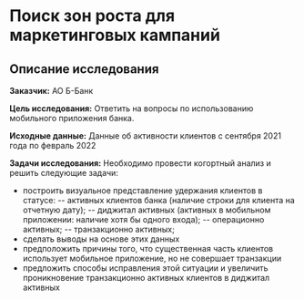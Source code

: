 # Поиск зон роста для маркетинговых кампаний
## Описание исследования
**Заказчик:** АО Б-Банк

**Цель исследования:** Ответить на вопросы по использованию мобильного приложения банка.

**Исходные данные:** Данные об активности клиентов с сентября 2021 года по февраль 2022

**Задачи исследования:** Необходимо провести когортный анализ и решить следующие задачи:
- построить визуальное представление удержания клиентов в статусе:
-- активных клиентов банка (наличие строки для клиента на отчетную дату);
-- диджитал активных (активных в мобильном приложении: наличие хотя бы одного входа);
-- операционно активных;
-- транзакционно активных;
- сделать выводы на основе этих данных
- предположить причины того, что существенная часть клиентов использует мобильное приложение, но не совершает транзакции
- предложить способы исправления этой ситуации и увеличить проникновение транзакционно активных клиентов в диджитал активных